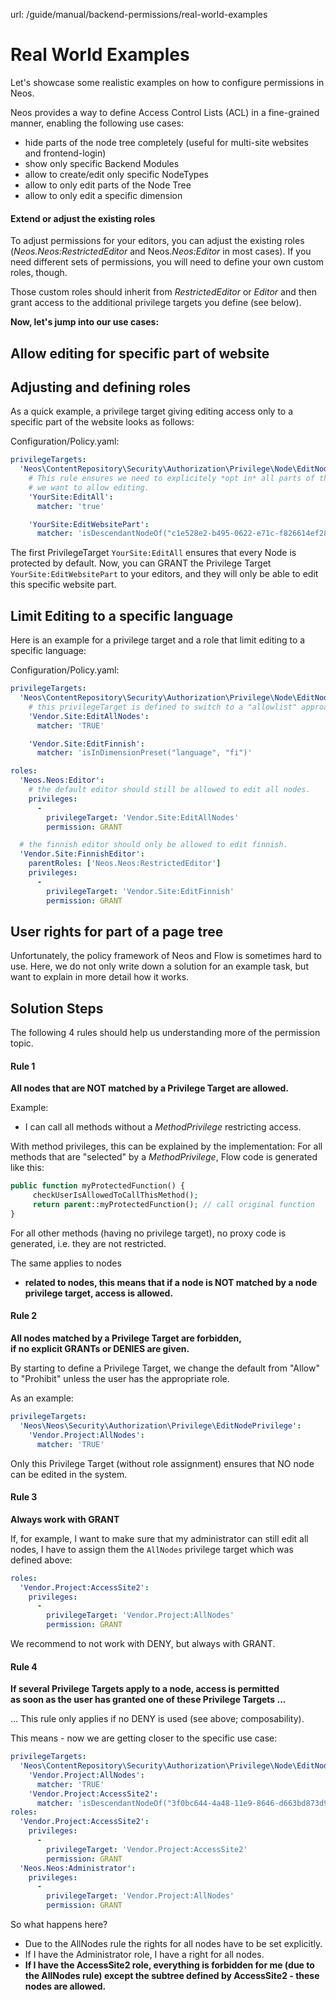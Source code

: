 url: /guide/manual/backend-permissions/real-world-examples
# Real World Examples

Let's showcase some realistic examples on how to configure permissions in Neos.

Neos provides a way to define Access Control Lists (ACL) in a fine-grained manner, enabling the following use cases:

*   hide parts of the node tree completely (useful for multi-site websites and frontend-login)
*   show only specific Backend Modules
*   allow to create/edit only specific NodeTypes
*   allow to only edit parts of the Node Tree
*   allow to only edit a specific dimension

#### Extend or adjust the existing roles

To adjust permissions for your editors, you can adjust the existing roles (_Neos.Neos:RestrictedEditor_ and Neos._Neos:Editor_ in most cases). If you need different sets of permissions, you will need to define your own custom roles, though.

Those custom roles should inherit from _RestrictedEditor_ or _Editor_ and then grant access to the additional privilege targets you define (see below).

**Now, let's jump into our use cases:**

## Allow editing for specific part of website

## Adjusting and defining roles

As a quick example, a privilege target giving editing access only to a specific part of the website looks as follows:

Configuration/Policy.yaml:
```yaml
privilegeTargets:
  'Neos\ContentRepository\Security\Authorization\Privilege\Node\EditNodePrivilege':
	# This rule ensures we need to explicitely *opt in* all parts of the tree where
	# we want to allow editing.
    'YourSite:EditAll':
      matcher: 'true'

    'YourSite:EditWebsitePart':
      matcher: 'isDescendantNodeOf("c1e528e2-b495-0622-e71c-f826614ef287")'
```

The first PrivilegeTarget `YourSite:EditAll` ensures that every Node is protected by default. Now, you can GRANT the Privilege Target `YourSite:EditWebsitePart` to your editors, and they will only be able to edit this specific website part.

## Limit Editing to a specific language

Here is an example for a privilege target and a role that limit editing to a specific language:

Configuration/Policy.yaml:
```yaml
privilegeTargets:
  'Neos\ContentRepository\Security\Authorization\Privilege\Node\EditNodePrivilege':
    # this privilegeTarget is defined to switch to a "allowlist" approach
    'Vendor.Site:EditAllNodes':
      matcher: 'TRUE'

    'Vendor.Site:EditFinnish':
      matcher: 'isInDimensionPreset("language", "fi")'

roles:
  'Neos.Neos:Editor':
    # the default editor should still be allowed to edit all nodes.
    privileges:
      -
        privilegeTarget: 'Vendor.Site:EditAllNodes'
        permission: GRANT

  # the finnish editor should only be allowed to edit finnish.
  'Vendor.Site:FinnishEditor':
    parentRoles: ['Neos.Neos:RestrictedEditor']
    privileges:
      -
        privilegeTarget: 'Vendor.Site:EditFinnish'
        permission: GRANT
```

## User rights for part of a page tree

Unfortunately, the policy framework of Neos and Flow is sometimes hard to use. Here, we do not only write down a solution for an example task, but want to explain in more detail how it works.

## Solution Steps

The following 4 rules should help us understanding more of the permission topic.

#### Rule 1

**All nodes that are NOT matched by a Privilege Target are allowed.**

Example: 

*   I can call all methods without a _MethodPrivilege_ restricting access.

With method privileges, this can be explained by the implementation: For all methods that are "selected" by a _MethodPrivilege_, Flow code is generated like this:

```php
public function myProtectedFunction() {
     checkUserIsAllowedToCallThisMethod();
     return parent::myProtectedFunction(); // call original function
}
```

For all other methods (having no privilege target), no proxy code is generated, i.e. they are not restricted.

The same applies to nodes

*   **related to nodes, this means that if a node is NOT matched by a node privilege target, access is allowed.**

#### Rule 2

**All nodes matched by a Privilege Target are forbidden,**  
**if no explicit GRANTs or DENIES are given.**

By starting to define a Privilege Target, we change the default from "Allow" to "Prohibit" unless the user has the appropriate role.

As an example:

```yaml
privilegeTargets:
  'Neos\Neos\Security\Authorization\Privilege\EditNodePrivilege':
    'Vendor.Project:AllNodes':
      matcher: 'TRUE'
```

Only this Privilege Target (without role assignment) ensures that NO node can be edited in the system.

#### Rule 3

**Always work with GRANT**

If, for example, I want to make sure that my administrator can still edit all nodes, I have to assign them the `AllNodes` privilege target which was defined above:

```yaml
roles:
  'Vendor.Project:AccessSite2':
    privileges:
      -
        privilegeTarget: 'Vendor.Project:AllNodes'
        permission: GRANT
```

We recommend to not work with DENY, but always with GRANT.

#### Rule 4

**If several Privilege Targets apply to a node, access is permitted**   
**as soon as the user has granted one of these Privilege Targets ...**

... This rule only applies if no DENY is used (see above; composability).

This means - now we are getting closer to the specific use case:

```yaml
privilegeTargets:
  'Neos\ContentRepository\Security\Authorization\Privilege\Node\EditNodePrivilege':
    'Vendor.Project:AllNodes':
      matcher: 'TRUE'
    'Vendor.Project:AccessSite2':
      matcher: 'isDescendantNodeOf("3f0bc644-4a48-11e9-8646-d663bd873d93")'
roles:
  'Vendor.Project:AccessSite2':
    privileges:
      -
        privilegeTarget: 'Vendor.Project:AccessSite2'
        permission: GRANT
  'Neos.Neos:Administrator':
    privileges:
      -
        privilegeTarget: 'Vendor.Project:AllNodes'
        permission: GRANT
```

So what happens here?

*   Due to the AllNodes rule the rights for all nodes have to be set explicitly.
*   If I have the Administrator role, I have a right for all nodes.
*   **If I have the AccessSite2 role, everything is forbidden for me (due to the AllNodes rule) except the subtree defined by AccessSite2 - these nodes are allowed.**